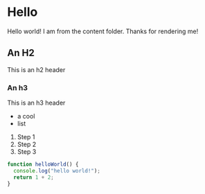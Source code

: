 # Hello

Hello world! I am from the content folder. Thanks for rendering me!

## An H2

This is an h2 header

### An h3

This is an h3 header

- a cool
- list

1. Step 1
2. Step 2
3. Step 3

```js
function helloWorld() {
  console.log("hello world!");
  return 1 + 2;
}
```
